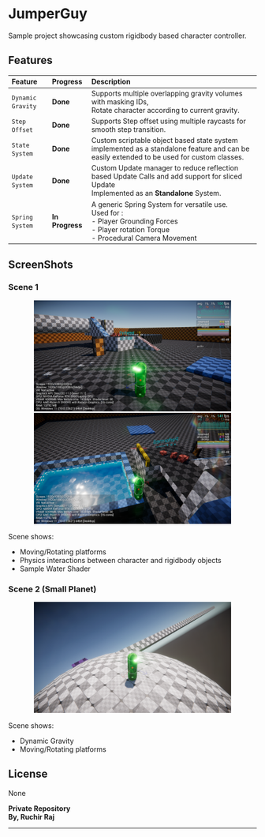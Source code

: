 # JumperGuy
Sample project showcasing custom rigidbody based character controller.

## Features
| Feature           | Progress        | Description                                                                                                                                              |
|:------------------|:----------------|:---------------------------------------------------------------------------------------------------------------------------------------------------------|
| `Dynamic Gravity` | **Done**        | Supports multiple overlapping gravity volumes with masking IDs,<br/>Rotate character according to current gravity.                                       |
| `Step Offset`     | **Done**        | Supports Step offset using multiple raycasts for smooth step transition.                                                                                 |
| `State System`    | **Done**        | Custom scriptable object based state system implemented as a standalone feature and can be easily extended to be used for custom classes.                |
| `Update System`   | **Done**        | Custom Update manager to reduce reflection based Update Calls and add support for sliced Update<br/>Implemented as an **Standalone** System.             |
| `Spring System`   | **In Progress** | A generic Spring System for versatile use.<br/>Used for :<br/> - Player Grounding Forces<br/> - Player rotation Torque<br/> - Procedural Camera Movement |


## ScreenShots
### Scene 1
<p align="center">
  <img src="Recordings/Image Sequence_001_0000.png" width="400" title="hover text" alt="Playground Scene">
  <img src="Recordings/Image Sequence_004_0000.png" width="400" alt="Water Shader">
</p>
Scene shows:

- Moving/Rotating platforms
- Physics interactions between character and rigidbody objects
- Sample Water Shader

### Scene 2 (Small Planet)
<p align="center">
  <img src="Recordings/Image Sequence_002_0000.png" width="400" title="hover text" alt="Planet Scene">
</p>
Scene shows:

- Dynamic Gravity
- Moving/Rotating platforms

## License
None

**Private Repository**  
**By, Ruchir Raj**
****
